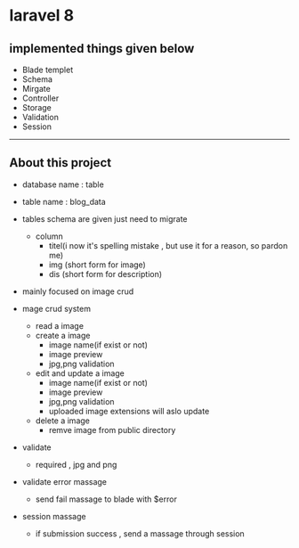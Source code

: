 # laravel 8
## implemented things given below
   - Blade templet
   - Schema
   - Mirgate
   - Controller
   - Storage
   - Validation
   - Session
   
        
       
_______________________________________________________________________
## About this project
- database name : table
- table name : blog_data
- tables schema are given just need to migrate
    - column
	    - titel(i now it's spelling mistake , but use it for a reason, so pardon me)
		- img (short form for image)
		- dis (short form for description)	

- mainly focused on image crud
- mage crud system
    - read a image
	- create a image
	    - image name(if exist or not)
	    - image preview
	    - jpg,png validation
	- edit and update  a image
        - image name(if exist or not)
	    - image preview
	    - jpg,png validation	    
        - uploaded image extensions will aslo update
    - delete a image
        - remve image from public directory
- validate
    - required , jpg and png	    
- validate error massage
    - send fail massage to blade with $error
- session massage
    - if submission success , send a massage through session
	
